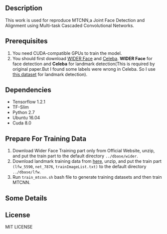 ## Description
This work is used for reproduce MTCNN,a Joint Face Detection and Alignment using Multi-task Cascaded Convolutional Networks.

## Prerequisites
1. You need CUDA-compatible GPUs to train the model.
2. You should first download [WIDER Face](http://mmlab.ie.cuhk.edu.hk/projects/WIDERFace/) and [Celeba](http://mmlab.ie.cuhk.edu.hk/projects/CelebA.html). **WIDER Face** for face detection and **Celeba** for landmark detection(This is required by original paper.But I found some labels were wrong in Celeba. So I use [this dataset](http://mmlab.ie.cuhk.edu.hk/archive/CNN_FacePoint.htm) for landmark detection).

## Dependencies
* Tensorflow 1.2.1
* TF-Slim
* Python 2.7
* Ubuntu 16.04
* Cuda 8.0

## Prepare For Training Data
1. Download Wider Face Training part only from Official Website, unzip, and put the train part to the default directory `../dbase/wider`.
2. Download landmark training data from [here]((http://mmlab.ie.cuhk.edu.hk/archive/CNN_FacePoint.htm)), unzip, and put the train part `(lfw_5590`, `net_7876`, `trainImageList.txt)` to the default directory `../dbase/lfw`.
3. Run `train_mtcnn.sh` bash file to generate training datasets and then train MTCNN.

## Some Details

## License
MIT LICENSE
